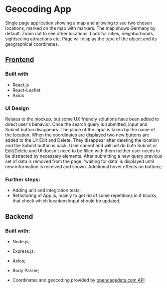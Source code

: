 # Geocoding App 

Single page application showing a map and allowing to see two chosen locations, marked on the map with markers. The map shows Germany by default. Zoom out to see other locations. Look for cities, neighborhoods, sightseeing attractions etc. Page will display the type of the object and its geographical coordinates. 

## [Frontend](https://github.com/RadekKosiada/geo-app-frontend)

### Built with
* React.js
* React-Leaflet
* Axios

### UI Design 
Relates to the mockup, but some UX friendly solutions have been added to direct user's behavior.
Once the search query is submitted, input and Submit button disappears. The place of the input is taken by the name of the location. 
When the coordinates are displayed two new buttons are added to the UI: Edit and Delete. They disappear after deleting the location and the Submit button is back.
User cannot and will not do both Submit or Edit/Delete and UI doesn't need to be filled with them neither user needs to be distracted by necessary elements. 
After submitting a new query previous set of data is removed from the page, 'waiting for data' is displayed until new information is received and shown. 
Additional hover effects on buttons; 

### Further steps:
* Adding unit and integration tests;
* Refactoring of App.js, mainly to get rid of some repetitions in if blocks, that check which locations/input should be updated;
 
## Backend

### Built with:
* Node.js;
* Express.js;
* Axios;
* Body Parser;

* Coordinates and geocoding provided by [opencagedata.com API](opencagedata.com) 